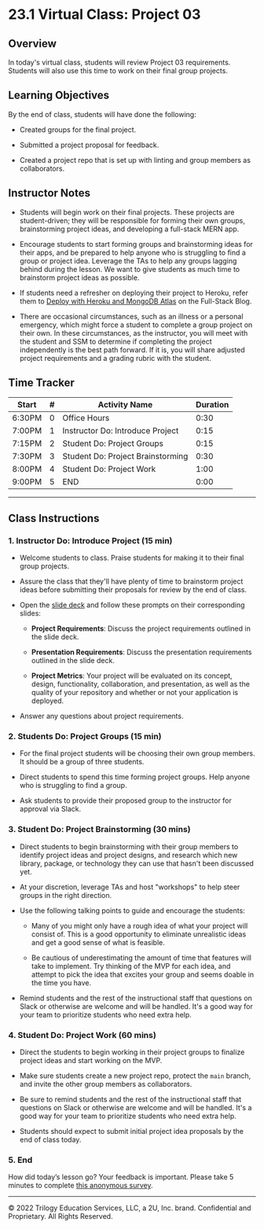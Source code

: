 # 23.1 Virtual Class: Project 03

## Overview

In today's virtual class, students will review Project 03 requirements. Students will also use this time to work on their final group projects.

## Learning Objectives

By the end of class, students will have done the following:

* Created groups for the final project.

* Submitted a project proposal for feedback.

* Created a project repo that is set up with linting and group members as collaborators.

## Instructor Notes

* Students will begin work on their final projects. These projects are student-driven; they will be responsible for forming their own groups, brainstorming project ideas, and developing a full-stack MERN app.

* Encourage students to start forming groups and brainstorming ideas for their apps, and be prepared to help anyone who is struggling to find a group or project idea. Leverage the TAs to help any groups lagging behind during the lesson. We want to give students as much time to brainstorm project ideas as possible.

* If students need a refresher on deploying their project to Heroku, refer them to [Deploy with Heroku and MongoDB Atlas](https://coding-boot-camp.github.io/full-stack/mongodb/deploy-with-heroku-and-mongodb-atlas) on the Full-Stack Blog.

* There are occasional circumstances, such as an illness or a personal emergency, which might force a student to complete a group project on their own. In these circumstances, as the instructor, you will meet with the student and SSM to determine if completing the project independently is the best path forward. If it is, you will share adjusted project requirements and a grading rubric with the student.

## Time Tracker

| Start  | #  | Activity Name                       | Duration |
|---     |--- |---                                  |---       |
| 6:30PM | 0  | Office Hours                        | 0:30     |
| 7:00PM | 1  | Instructor Do: Introduce Project    | 0:15     |
| 7:15PM | 2  | Student Do: Project Groups          | 0:15     |
| 7:30PM | 3  | Student Do: Project Brainstorming   | 0:30     |
| 8:00PM | 4  | Student Do: Project Work            | 1:00     |
| 9:00PM | 5  | END                                 | 0:00     |

---

## Class Instructions

### 1. Instructor Do: Introduce Project (15 min)

* Welcome students to class. Praise students for making it to their final group projects.

* Assure the class that they'll have plenty of time to brainstorm project ideas before submitting their proposals for review by the end of class.

* Open the [slide deck](https://docs.google.com/presentation/d/1ClrBuo-QzQEiw5g4y7GYuUSWcNVDOmlErTN8gbLWy3A/edit?usp=sharing) and follow these prompts on their corresponding slides:

  * **Project Requirements**: Discuss the project requirements outlined in the slide deck.

  * **Presentation Requirements**: Discuss the presentation requirements outlined in the slide deck.

  * **Project Metrics**: Your project will be evaluated on its concept, design, functionality, collaboration, and presentation, as well as the quality of your repository and whether or not your application is deployed.

* Answer any questions about project requirements.

### 2. Students Do: Project Groups (15 min)

* For the final project students will be choosing their own group members. It should be a group of three students.

* Direct students to spend this time forming project groups. Help anyone who is struggling to find a group.

* Ask students to provide their proposed group to the instructor for approval via Slack.

### 3. Student Do: Project Brainstorming (30 mins)

* Direct students to begin brainstorming with their group members to identify project ideas and project designs, and research which new library, package, or technology they can use that hasn't been discussed yet.

* At your discretion, leverage TAs and host "workshops" to help steer groups in the right direction.

* Use the following talking points to guide and encourage the students:

  * Many of you might only have a rough idea of what your project will consist of. This is a good opportunity to eliminate unrealistic ideas and get a good sense of what is feasible.

  * Be cautious of underestimating the amount of time that features will take to implement. Try thinking of the MVP for each idea, and attempt to pick the idea that excites your group and seems doable in the time you have.

* Remind students and the rest of the instructional staff that questions on Slack or otherwise are welcome and will be handled. It's a good way for your team to prioritize students who need extra help.

### 4. Student Do: Project Work (60 mins)

* Direct the students to begin working in their project groups to finalize project ideas and start working on the MVP.

* Make sure students create a new project repo, protect the `main` branch, and invite the other group members as collaborators.

* Be sure to remind students and the rest of the instructional staff that questions on Slack or otherwise are welcome and will be handled. It's a good way for your team to prioritize students who need extra help.

* Students should expect to submit initial project idea proposals by the end of class today.

### 5. End

How did today’s lesson go? Your feedback is important. Please take 5 minutes to complete [this anonymous survey](https://forms.gle/3LozVjherGH83aG17).

---
© 2022 Trilogy Education Services, LLC, a 2U, Inc. brand. Confidential and Proprietary. All Rights Reserved.
